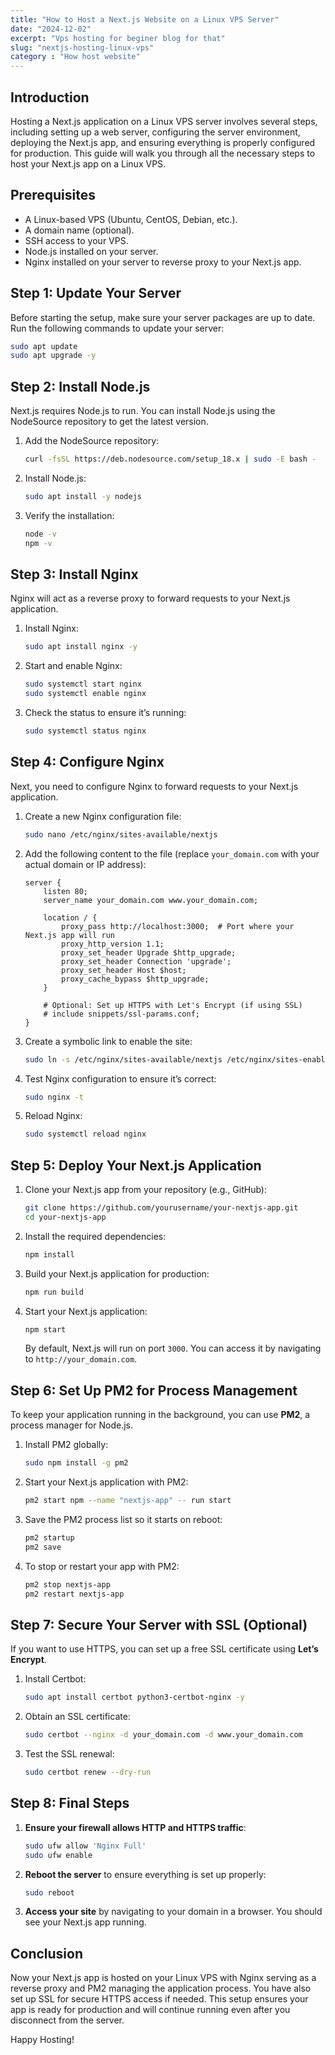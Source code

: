 ```yaml
---
title: "How to Host a Next.js Website on a Linux VPS Server"
date: "2024-12-02"
excerpt: "Vps hosting for beginer blog for that"
slug: "nextjs-hosting-linux-vps"
category : "How host website"
---
```



## Introduction
Hosting a Next.js application on a Linux VPS server involves several steps, including setting up a web server, configuring the server environment, deploying the Next.js app, and ensuring everything is properly configured for production. This guide will walk you through all the necessary steps to host your Next.js app on a Linux VPS.

## Prerequisites
- A Linux-based VPS (Ubuntu, CentOS, Debian, etc.).
- A domain name (optional).
- SSH access to your VPS.
- Node.js installed on your server.
- Nginx installed on your server to reverse proxy to your Next.js app.

## Step 1: Update Your Server
Before starting the setup, make sure your server packages are up to date. Run the following commands to update your server:

```bash
sudo apt update
sudo apt upgrade -y
```

## Step 2: Install Node.js
Next.js requires Node.js to run. You can install Node.js using the NodeSource repository to get the latest version.

1. Add the NodeSource repository:
   
   ```bash
   curl -fsSL https://deb.nodesource.com/setup_18.x | sudo -E bash -
   ```

2. Install Node.js:
   
   ```bash
   sudo apt install -y nodejs
   ```

3. Verify the installation:

   ```bash
   node -v
   npm -v
   ```

## Step 3: Install Nginx
Nginx will act as a reverse proxy to forward requests to your Next.js application.

1. Install Nginx:

   ```bash
   sudo apt install nginx -y
   ```

2. Start and enable Nginx:

   ```bash
   sudo systemctl start nginx
   sudo systemctl enable nginx
   ```

3. Check the status to ensure it’s running:

   ```bash
   sudo systemctl status nginx
   ```

## Step 4: Configure Nginx
Next, you need to configure Nginx to forward requests to your Next.js application.

1. Create a new Nginx configuration file:

   ```bash
   sudo nano /etc/nginx/sites-available/nextjs
   ```

2. Add the following content to the file (replace `your_domain.com` with your actual domain or IP address):

   ```nginx
   server {
       listen 80;
       server_name your_domain.com www.your_domain.com;

       location / {
           proxy_pass http://localhost:3000;  # Port where your Next.js app will run
           proxy_http_version 1.1;
           proxy_set_header Upgrade $http_upgrade;
           proxy_set_header Connection 'upgrade';
           proxy_set_header Host $host;
           proxy_cache_bypass $http_upgrade;
       }

       # Optional: Set up HTTPS with Let's Encrypt (if using SSL)
       # include snippets/ssl-params.conf;
   }
   ```

3. Create a symbolic link to enable the site:

   ```bash
   sudo ln -s /etc/nginx/sites-available/nextjs /etc/nginx/sites-enabled/
   ```

4. Test Nginx configuration to ensure it’s correct:

   ```bash
   sudo nginx -t
   ```

5. Reload Nginx:

   ```bash
   sudo systemctl reload nginx
   ```

## Step 5: Deploy Your Next.js Application

1. Clone your Next.js app from your repository (e.g., GitHub):

   ```bash
   git clone https://github.com/yourusername/your-nextjs-app.git
   cd your-nextjs-app
   ```

2. Install the required dependencies:

   ```bash
   npm install
   ```

3. Build your Next.js application for production:

   ```bash
   npm run build
   ```

4. Start your Next.js application:

   ```bash
   npm start
   ```

   By default, Next.js will run on port `3000`. You can access it by navigating to `http://your_domain.com`.

## Step 6: Set Up PM2 for Process Management
To keep your application running in the background, you can use **PM2**, a process manager for Node.js.

1. Install PM2 globally:

   ```bash
   sudo npm install -g pm2
   ```

2. Start your Next.js application with PM2:

   ```bash
   pm2 start npm --name "nextjs-app" -- run start
   ```

3. Save the PM2 process list so it starts on reboot:

   ```bash
   pm2 startup
   pm2 save
   ```

4. To stop or restart your app with PM2:

   ```bash
   pm2 stop nextjs-app
   pm2 restart nextjs-app
   ```

## Step 7: Secure Your Server with SSL (Optional)
If you want to use HTTPS, you can set up a free SSL certificate using **Let’s Encrypt**.

1. Install Certbot:

   ```bash
   sudo apt install certbot python3-certbot-nginx -y
   ```

2. Obtain an SSL certificate:

   ```bash
   sudo certbot --nginx -d your_domain.com -d www.your_domain.com
   ```

3. Test the SSL renewal:

   ```bash
   sudo certbot renew --dry-run
   ```

## Step 8: Final Steps

1. **Ensure your firewall allows HTTP and HTTPS traffic**:

   ```bash
   sudo ufw allow 'Nginx Full'
   sudo ufw enable
   ```

2. **Reboot the server** to ensure everything is set up properly:

   ```bash
   sudo reboot
   ```

3. **Access your site** by navigating to your domain in a browser. You should see your Next.js app running.

## Conclusion
Now your Next.js app is hosted on your Linux VPS with Nginx serving as a reverse proxy and PM2 managing the application process. You have also set up SSL for secure HTTPS access if needed. This setup ensures your app is ready for production and will continue running even after you disconnect from the server.

Happy Hosting!
